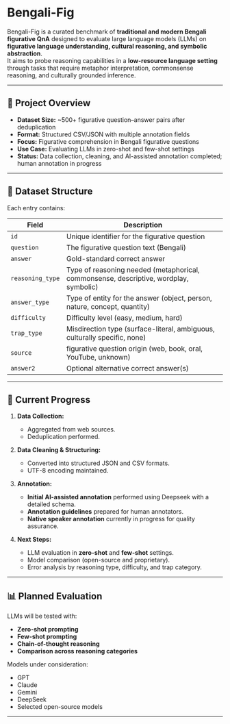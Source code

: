 # Bengali-Fig

Bengali-Fig is a curated benchmark of **traditional and modern Bengali figurative QnA** designed to evaluate large language models (LLMs) on **figurative language understanding, cultural reasoning, and symbolic abstraction**.  
It aims to probe reasoning capabilities in a **low-resource language setting** through tasks that require metaphor interpretation, commonsense reasoning, and culturally grounded inference.

---

## 📌 Project Overview

- **Dataset Size:** ~500+ figurative question–answer pairs after deduplication
- **Format:** Structured CSV/JSON with multiple annotation fields
- **Focus:** Figurative comprehension in Bengali figurative questions
- **Use Case:** Evaluating LLMs in zero-shot and few-shot settings
- **Status:** Data collection, cleaning, and AI-assisted annotation completed; human annotation in progress

---

## 📂 Dataset Structure

Each entry contains:

| Field            | Description |
|------------------|-------------|
| `id`             | Unique identifier for the figurative question |
| `question`       | The figurative question text (Bengali) |
| `answer`         | Gold-standard correct answer |
| `reasoning_type` | Type of reasoning needed (metaphorical, commonsense, descriptive, wordplay, symbolic) |
| `answer_type`    | Type of entity for the answer (object, person, nature, concept, quantity) |
| `difficulty`     | Difficulty level (easy, medium, hard) |
| `trap_type`      | Misdirection type (surface-literal, ambiguous, culturally specific, none) |
| `source`         | figurative question origin (web, book, oral, YouTube, unknown) |
| `answer2`        | Optional alternative correct answer(s) |

---

## 📜 Current Progress

1. **Data Collection:**  
   - Aggregated from web sources.
   - Deduplication performed.

2. **Data Cleaning & Structuring:**  
   - Converted into structured JSON and CSV formats.
   - UTF-8 encoding maintained.

3. **Annotation:**  
   - **Initial AI-assisted annotation** performed using Deepseek with a detailed schema.
   - **Annotation guidelines** prepared for human annotators.
   - **Native speaker annotation** currently in progress for quality assurance.

4. **Next Steps:**  
   - LLM evaluation in **zero-shot** and **few-shot** settings.
   - Model comparison (open-source and proprietary).
   - Error analysis by reasoning type, difficulty, and trap category.

---

## 📊 Planned Evaluation

LLMs will be tested with:
- **Zero-shot prompting**
- **Few-shot prompting**
- **Chain-of-thought reasoning**
- **Comparison across reasoning categories**

Models under consideration:
- GPT
- Claude 
- Gemini
- DeepSeek
- Selected open-source models

---